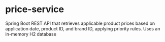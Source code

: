 # price-service
Spring Boot REST API that retrieves applicable product prices based on application date, product ID, and brand ID, applying priority rules. Uses an in-memory H2 database
